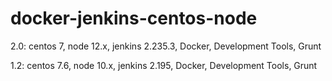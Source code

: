 # docker-jenkins-centos-node

2.0: centos 7, node 12.x, jenkins 2.235.3, Docker, Development Tools, Grunt

1.2: centos 7.6, node 10.x, jenkins 2.195, Docker, Development Tools, Grunt
